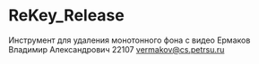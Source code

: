 # ReKey_Release

Инструмент для удаления монотонного фона с видео
Ермаков Владимир Александрович 22107
vermakov@cs.petrsu.ru
